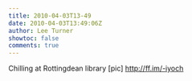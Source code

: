 ```yaml
---
title: 2010-04-03T13-49
date: 2010-04-03T13:49:06Z
author: Lee Turner
showtoc: false
comments: true
---
```


Chilling at Rottingdean library [pic] http://ff.im/-iyoch

